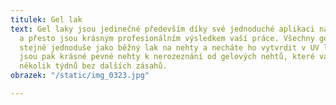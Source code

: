 ```yaml
---
titulek: Gel lak
text: Gel laky jsou jedinečné především díky své jednoduché aplikaci na přírodní nehty
  a přesto jsou krásným profesionálním výsledkem vaší práce. Všechny gel laky aplikujete
  stejně jednoduše jako běžný lak na nehty a necháte ho vytvrdit v UV lampě. Výsledkem
  jsou pak krásné pevné nehty k nerozeznání od gelových nehtů, které vám vydrží i
  několik týdnů bez dalších zásahů.
obrazek: "/static/img_0323.jpg"

---
```

